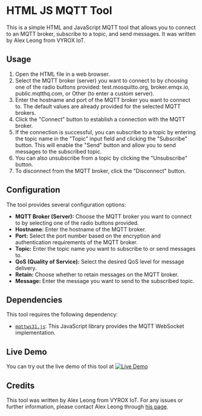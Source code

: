 # HTML JS MQTT Tool

This is a simple HTML and JavaScript MQTT tool that allows you to connect to an MQTT broker, subscribe to a topic, and send messages. It was written by Alex Leong from VYROX IoT.

## Usage

1. Open the HTML file in a web browser.
2. Select the MQTT broker (server) you want to connect to by choosing one of the radio buttons provided: test.mosquitto.org, broker.emqx.io, public.mqtthq.com, or Other (to enter a custom server).
3. Enter the hostname and port of the MQTT broker you want to connect to. The default values are already provided for the selected MQTT brokers.
4. Click the "Connect" button to establish a connection with the MQTT broker.
5. If the connection is successful, you can subscribe to a topic by entering the topic name in the "Topic" input field and clicking the "Subscribe" button. This will enable the "Send" button and allow you to send messages to the subscribed topic.
6. You can also unsubscribe from a topic by clicking the "Unsubscribe" button.
7. To disconnect from the MQTT broker, click the "Disconnect" button.

## Configuration

The tool provides several configuration options:

- **MQTT Broker (Server):** Choose the MQTT broker you want to connect to by selecting one of the radio buttons provided.
- **Hostname:** Enter the hostname of the MQTT broker.
- **Port:** Select the port number based on the encryption and authentication requirements of the MQTT broker.
- **Topic:** Enter the topic name you want to subscribe to or send messages to.
- **QoS (Quality of Service):** Select the desired QoS level for message delivery.
- **Retain:** Choose whether to retain messages on the MQTT broker.
- **Message:** Enter the message you want to send to the subscribed topic.

## Dependencies

This tool requires the following dependency:

- [`mqttws31.js`](https://www.cdnpkg.com/paho-mqtt/file/mqttws31.js/?id=59394): This JavaScript library provides the MQTT WebSocket implementation.

## Live Demo

You can try out the live demo of this tool at [![Live Demo](https://img.shields.io/badge/Live%20Demo-Click%20Here-brightgreen)](https://yeerock.000webhostapp.com/mqtt/mqtt-tool-html-js.html)

## Credits

This tool was written by Alex Leong from VYROX IoT. For any issues or further information, please contact Alex Leong through [his page](https://vyrox.com/about.php).
